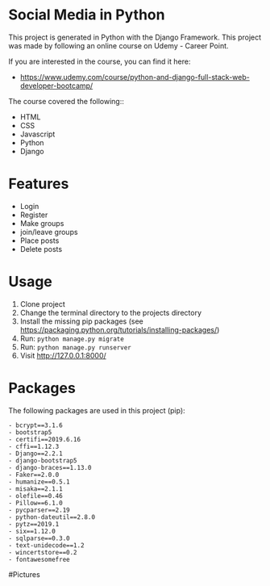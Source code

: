 # Social Media in Python


This project is generated in Python with the Django Framework. This project was made by following an online course on Udemy - Career Point.

If you are interested in the course, you can find it here:
- https://www.udemy.com/course/python-and-django-full-stack-web-developer-bootcamp/

The course covered the following::
- HTML
- CSS
- Javascript
- Python
- Django

# Features

- Login
- Register
- Make groups
- join/leave groups
- Place posts 
- Delete posts 

# Usage
1. Clone project
2. Change the terminal directory to the projects directory
3. Install the missing pip packages (see https://packaging.python.org/tutorials/installing-packages/)
2. Run: ```python manage.py migrate```
3. Run: ```python manage.py runserver```
4. Visit http://127.0.0.1:8000/


# Packages
The following packages are used in this project (pip): 
  ``` 
- bcrypt==3.1.6
- bootstrap5
- certifi==2019.6.16
- cffi==1.12.3
- Django==2.2.1
- django-bootstrap5
- django-braces==1.13.0
- Faker==2.0.0
- humanize==0.5.1
- misaka==2.1.1
- olefile==0.46
- Pillow==6.1.0
- pycparser==2.19
- python-dateutil==2.8.0
- pytz==2019.1
- six==1.12.0
- sqlparse==0.3.0
- text-unidecode==1.2
- wincertstore==0.2
- fontawesomefree
```

#Pictures
